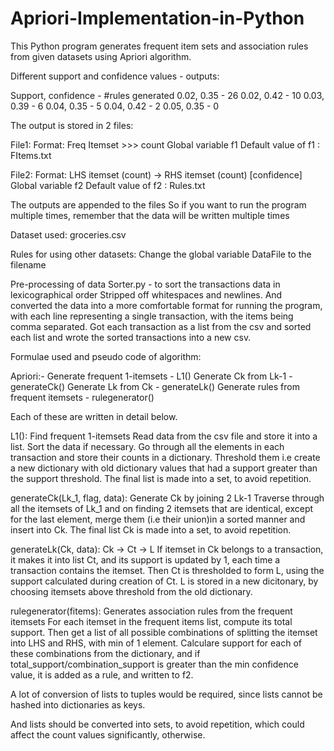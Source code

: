 # Apriori-Implementation-in-Python
This Python program generates frequent item sets and association rules from given datasets using Apriori algorithm.

Different support and confidence values - outputs:

Support, confidence - #rules generated
0.02, 0.35 - 26
0.02, 0.42 - 10
0.03, 0.39 - 6
0.04, 0.35 - 5
0.04, 0.42 - 2
0.05, 0.35 - 0

The output is stored in 2 files:

File1:
Format: Freq Itemset >>> count
Global variable f1
Default value of f1 : FItems.txt

File2:
Format: LHS itemset (count) -> RHS itemset (count) [confidence] 
Global variable f2
Default value of f2 : Rules.txt

The outputs are appended to the files
So if you want to run the program multiple times, remember that the data will be written multiple times

Dataset used:
groceries.csv

Rules for using other datasets:
Change the global variable DataFile to the filename

Pre-processing of data
Sorter.py - to sort the transactions data in lexicographical order Stripped off whitespaces and newlines.
And converted the data into a more comfortable format for running the program,
with each line representing a single transaction, with the items being comma separated.
Got each transaction as a list from the csv and sorted each list and wrote the sorted transactions into a new csv.

Formulae used and pseudo code of algorithm:

Apriori:-
Generate frequent 1-itemsets - L1()
Generate Ck from Lk-1 - generateCk()
Generate Lk from Ck - generateLk()
Generate rules from frequent itemsets - rulegenerator()

Each of these are written in detail below.

L1():	Find frequent 1-itemsets
Read data from the csv file and store it into a list.
Sort the data if necessary.
Go through all the elements in each transaction and store their counts in a dictionary.
Threshold them i.e create a new dictionary with old dictionary values that had a support greater than the support threshold.
The final list is made into a set, to avoid repetition.

generateCk(Lk_1, flag, data): Generate Ck by joining 2 Lk-1 
Traverse through all the itemsets of Lk_1 and on finding 2 itemsets that are identical,
except for the last element, merge them (i.e their union)in a sorted manner and insert into Ck.
The final list Ck is made into a set, to avoid repetition.

generateLk(Ck, data):	Ck -> Ct -> L
If itemset in Ck belongs to a transaction, it makes it into list Ct, and its support is updated by 1,
each time a transaction contains the itemset. Then Ct is thresholded to form L,
using the support calculated during creation of Ct. L is stored in a new dicitonary,
by choosing itemsets above threshold from the old dictionary.

rulegenerator(fitems): Generates association rules from the frequent itemsets
For each itemset in the frequent items list, compute its total support.
Then get a list of all possible combinations of splitting the itemset into LHS and RHS, with min of 1 element.
Calculare support for each of these combinations from the dictionary, 
and if total_support/combination_support is greater than the min confidence value,
it is added as a rule, and written to f2.

A lot of conversion of lists to tuples would be required, since lists cannot be hashed into dictionaries as keys.

And lists should be converted into sets, to avoid repetition, which could affect the count values significantly, otherwise.
